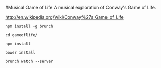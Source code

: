 #Musical Game of Life
A musical exploration of Conway's Game of Life.

http://en.wikipedia.org/wiki/Conway%27s_Game_of_Life

    npm install -g brunch

    cd gameoflife/

    npm install

    bower install

    brunch watch --server

